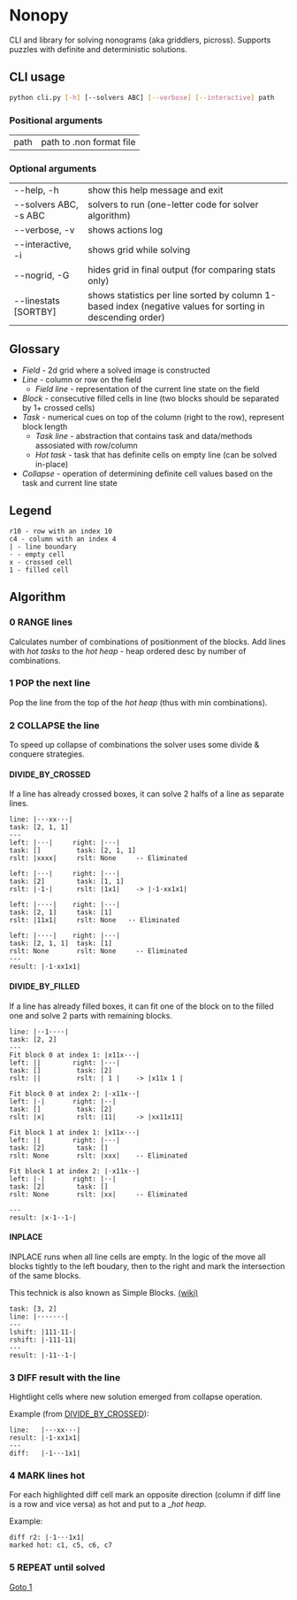 # Nonopy

CLI and library for solving nonograms (aka griddlers, picross).
Supports puzzles with definite and deterministic solutions.

## CLI usage

```bash
python cli.py [-h] [--solvers ABC] [--verbose] [--interactive] path
```

### Positional arguments

|      |                          |
| ---- | ------------------------ |
| path | path to .non format file |

### Optional arguments

|                       |                                                                                                            |
| --------------------- | ---------------------------------------------------------------------------------------------------------- |
| --help, -h            | show this help message and exit                                                                            |
| --solvers ABC, -s ABC | solvers to run (one-letter code for solver algorithm)                                                      |
| --verbose, -v         | shows actions log                                                                                          |
| --interactive, -i     | shows grid while solving                                                                                   |
| --nogrid, -G          | hides grid in final output (for comparing stats only)                                                      |
| --linestats [SORTBY]  | shows statistics per line sorted by column 1-based index (negative values for sorting in descending order) |

## Glossary

- _Field_ - 2d grid where a solved image is constructed
- _Line_ - column or row on the field
  - _Field line_ - representation of the current line state on the field
- _Block_ - consecutive filled cells in line (two blocks should be separated by 1+ crossed cells)
- _Task_ - numerical cues on top of the column (right to the row), represent block length
  - _Task line_ - abstraction that contains task and data/methods assosiated with row/column
  - _Hot task_ - task that has definite cells on empty line (can be solved in-place)
- _Collapse_ - operation of determining definite cell values based on the task and current line state

## Legend

```
r10 - row with an index 10
c4 - column with an index 4
| - line boundary
· - empty cell
x - crossed cell
1 - filled cell
```

## Algorithm

### 0 RANGE lines

Calculates number of combinations of positionment of the blocks. Add lines with _hot tasks_ to the _hot heap_ - heap ordered desc by number of combinations.

### 1 POP the next line

Pop the line from the top of the _hot heap_ (thus with min combinations).

### 2 COLLAPSE the line

To speed up collapse of combinations the solver uses some divide & conquere strategies.

#### DIVIDE_BY_CROSSED

If a line has already crossed boxes, it can solve 2 halfs of a line as separate lines.

```
line: |···xx···|
task: [2, 1, 1]
---
left: |···|     right: |···|
task: []         task: [2, 1, 1]
rslt: |xxxx|     rslt: None     -- Eliminated

left: |···|     right: |···|
task: [2]        task: [1, 1]
rslt: |·1·|      rslt: |1x1|    -> |·1·xx1x1|

left: |····|    right: |···|
task: [2, 1]     task: [1]
rslt: |11x1|     rslt: None   -- Eliminated

left: |····|    right: |···|
task: [2, 1, 1]  task: [1]
rslt: None       rslt: None     -- Eliminated
---
result: |·1·xx1x1|
```

#### DIVIDE_BY_FILLED

If a line has already filled boxes, it can fit one of the block on to the filled one and solve 2 parts with remaining blocks.

```
line: |··1····|
task: [2, 2]
---
Fit block 0 at index 1: |x11x···|
left: ||        right: |···|
task: []         task: [2]
rslt: ||         rslt: | 1 |    -> |x11x 1 |

Fit block 0 at index 2: |·x11x··|
left: |·|       right: |··|
task: []         task: [2]
rslt: |x|        rslt: |11|     -> |xx11x11|

Fit block 1 at index 1: |x11x···|
left: ||        right: |···|
task: [2]        task: []
rslt: None       rslt: |xxx|    -- Eliminated

Fit block 1 at index 2: |·x11x··|
left: |·|       right: |··|
task: [2]        task: []
rslt: None       rslt: |xx|     -- Eliminated

---
result: |x·1··1·|
```

#### INPLACE

INPLACE runs when all line cells are empty. In the logic of the move all blocks tightly to the left boudary, then to the right and mark the intersection of the same blocks.

This technick is also known as Simple Blocks. [(wiki)](https://en.wikipedia.org/wiki/Nonogram#Simple_boxes)

```
task: [3, 2]
line: |·······|
---
lshift: |111·11·|
rshift: |·111·11|
---
result: |·11··1·|
```

### 3 DIFF result with the line

Hightlight cells where new solution emerged from collapse operation.

Example (from [DIVIDE_BY_CROSSED](#DIVIDE_BY_CROSSED)):

```
line:   |···xx···|
result: |·1·xx1x1|
---
diff:   |·1···1x1|
```

### 4 MARK lines hot

For each highlighted diff cell mark an opposite direction (column if diff line is a row and vice versa) as hot and put to a \__hot heap_.

Example:

```
diff r2: |·1···1x1|
marked hot: c1, c5, c6, c7
```

### 5 REPEAT until solved

[Goto 1](#1%20POP%20the%20next%20line)
